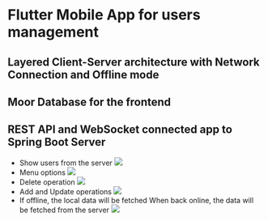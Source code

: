 # Flutter Mobile App for users management
## Layered Client-Server architecture with Network Connection and Offline mode
## Moor Database for the frontend
## REST API and WebSocket connected app to Spring Boot Server

<ul>
<li>
      <a> 
			  Show users from the server
        <img src="https://user-images.githubusercontent.com/57533863/152688352-fe6804a0-db3e-4efb-a204-529a256d1e01.png">
      </a>
</li>

<li>
      <a> 
			  Menu options
        <img src="https://user-images.githubusercontent.com/57533863/152688377-14ad03a2-0b46-4770-9e75-a3d50f9cc3d1.png">
      </a>
</li>
	
 <li>
      <a> 
			  Delete operation
        <img src="https://user-images.githubusercontent.com/57533863/152688390-8edc90fb-da54-4a09-9e0d-5869fe377160.png">
      </a>
</li>
	
<li>
      <a> 
			  Add and Update operations
        <img src="https://user-images.githubusercontent.com/57533863/152688416-4ef02037-7e07-44b4-932b-53595caca32d.png">
      </a>
</li>
  
<li>
      <a> 
			  If offline, the local data will be fetched
        When back online, the data will be fetched from the server
        <img src="https://user-images.githubusercontent.com/57533863/152688429-4eb5a0a4-c90f-414f-931a-aa74760f0906.png">
      </a>
</li>
</ul>
